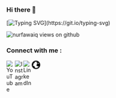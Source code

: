 ### Hi there 👋

[![Typing SVG](https://readme-typing-svg.herokuapp.com?font=Consolas&color=ebba1a&size=30&lines=I'm+Mohammad+Nur+Fawaiq;a+Web+Developer,;Tutor,+Writter,;AI,+ML,+Tech+enthusiast;Long+life+learner.)](https://git.io/typing-svg)

<img src="https://komarev.com/ghpvc/?username=nurfawaiq&label=Views&color=brightgreen&style=flat-square" alt="nurfawaiq views on github" />

### Connect with me :
[<img align="left" alt="YouTube" width="22px" src="https://cdn.jsdelivr.net/npm/simple-icons@v3/icons/youtube.svg" />][youtube]
[<img align="left" alt="Instagram" width="22px" src="https://cdn.jsdelivr.net/npm/simple-icons@v3/icons/instagram.svg" />][instagram]
[<img align="left" alt="LinkedIn" width="22px" src="https://cdn.jsdelivr.net/npm/simple-icons@v3/icons/linkedin.svg" />][linkedin]
[<img align="left" alt="Website" width="22px" src="https://raw.githubusercontent.com/iconic/open-iconic/master/svg/globe.svg" />][website]

[youtube]: https://www.youtube.com/@yukcoding
[instagram]: https://www.instagram.com/yukcoding
[linkedin]: https://www.linkedin.com/in/mohnurfawaiq
[website]: https://yukcoding.co.id
